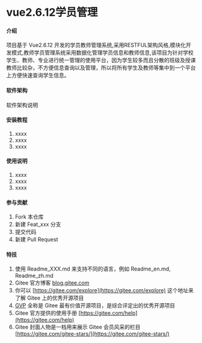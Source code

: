 # vue2.6.12学员管理

#### 介绍
项目基于 Vue2.6.12 开发的学员教师管理系统,采用RESTFUL架构风格,模块化开发模式,教师学员管理系统采用数据化管理学员信息和教师信息,该项目为针对学校学生、教师、专业进行统一管理的使用平台，因为学生较多而且分散的班级及授课教师比较杂，不方便信息查询以及管理，所以将所有学生及教师等集中到一个平台上方便快速查询学生信息。

#### 软件架构
软件架构说明


#### 安装教程

1.  xxxx
2.  xxxx
3.  xxxx

#### 使用说明

1.  xxxx
2.  xxxx
3.  xxxx

#### 参与贡献

1.  Fork 本仓库
2.  新建 Feat_xxx 分支
3.  提交代码
4.  新建 Pull Request


#### 特技

1.  使用 Readme\_XXX.md 来支持不同的语言，例如 Readme\_en.md, Readme\_zh.md
2.  Gitee 官方博客 [blog.gitee.com](https://blog.gitee.com)
3.  你可以 [https://gitee.com/explore](https://gitee.com/explore) 这个地址来了解 Gitee 上的优秀开源项目
4.  [GVP](https://gitee.com/gvp) 全称是 Gitee 最有价值开源项目，是综合评定出的优秀开源项目
5.  Gitee 官方提供的使用手册 [https://gitee.com/help](https://gitee.com/help)
6.  Gitee 封面人物是一档用来展示 Gitee 会员风采的栏目 [https://gitee.com/gitee-stars/](https://gitee.com/gitee-stars/)
